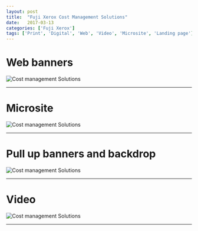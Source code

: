 ```yaml
---
layout: post
title:  "Fuji Xerox Cost Management Solutions"
date:   2017-03-13
categories: ['Fuji Xerox']
tags: ['Print', 'Digital', 'Web', 'Video', 'Microsite', 'Landing page']
---
```


# Web banners
![Cost management Solutions](https://raw.githubusercontent.com/gbjack/gbjack.github.io/master/assets/images/fxCostManagement1.png)


---


# Microsite
![Cost management Solutions](https://raw.githubusercontent.com/gbjack/gbjack.github.io/master/assets/images/fxCostManagement1.png)


---


# Pull up banners and backdrop
![Cost management Solutions](https://raw.githubusercontent.com/gbjack/gbjack.github.io/master/assets/images/fxCostManagement3.png)


---


# Video
![Cost management Solutions](https://raw.githubusercontent.com/gbjack/gbjack.github.io/master/assets/images/fxCostManagement4.png)


---
